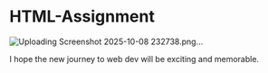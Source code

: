 # HTML-Assignment
![Uploading Screenshot 2025-10-08 232738.png…]()

I hope the new journey to web dev will be exciting and memorable.
